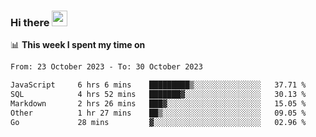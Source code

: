 ### Hi there <a href="https://www.gautamkrishnar.com/"><img src="https://media.giphy.com/media/hvRJCLFzcasrR4ia7z/giphy.gif" width="25px"></a>

📊 **This week I spent my time on**

<!--START_SECTION:waka-->

```txt
From: 23 October 2023 - To: 30 October 2023

JavaScript     6 hrs 6 mins    █████████▒░░░░░░░░░░░░░░░   37.71 %
SQL            4 hrs 52 mins   ███████▓░░░░░░░░░░░░░░░░░   30.13 %
Markdown       2 hrs 26 mins   ███▓░░░░░░░░░░░░░░░░░░░░░   15.05 %
Other          1 hr 27 mins    ██▒░░░░░░░░░░░░░░░░░░░░░░   09.05 %
Go             28 mins         ▓░░░░░░░░░░░░░░░░░░░░░░░░   02.96 %
```

<!--END_SECTION:waka-->

